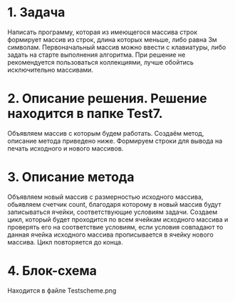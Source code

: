 # 1. Задача

Написать программу, которая из имеющегося массива строк формирует массив из строк, длина которых меньше, либо равна 3м символам. Первоначальный массив можно ввести с клавиатуры, либо задать на старте выполнения алгоритма. При решение не рекомендуется пользоваться коллекциями, лучше обойтись исключительно массивами.



# 2. Описание решения. Решение находится в папке Test7.

Объявляем массив с которым будем работать. Создаём метод, описание метода приведено ниже. Формируем строки для вывода на печать исходного и нового массивов.

# 3. Описание метода

Объявляем новый массив с размерностью исходного массива, обьявляем счетчик count, благодаря которому в новый массив будут записываться ячейки, соответствующие условиям задачи. Создаем цикл, который будет проходится по всем ячейкам исходного массива и проверять его на соответствие условиям, если условия совпадают то данная ячейка исходного массива прописывается в ячейку нового массива. Цикл повторяется до конца.

# 4. Блок-схема

Находится в файле Testscheme.png